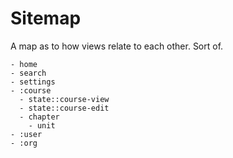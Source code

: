 # Sitemap

A map as to how views relate to each other. Sort of.

````
- home
- search
- settings
- :course
  - state::course-view
  - state::course-edit
  - chapter
    - unit
- :user
- :org
````
